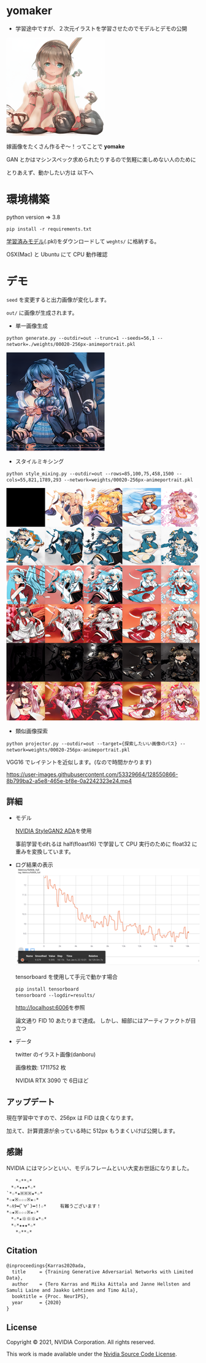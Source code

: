 # yomaker

- 学習途中ですが、２次元イラストを学習させたのでモデルとデモの公開

![画像1](results/seed0056.png)

嫁画像をたくさん作るぞ〜！ってことで **yomake**

GAN とかはマシンスペック求められたりするので気軽に楽しめない人のために



とりあえず、動かしたい方は 以下へ
# 環境構築

python version => 3.8  
```shell
pip install -r requirements.txt
```

[学習済みモデル](https://drive.google.com/drive/folders/1aKOc-CU6VYIdz_TbV2f70zjrnqdyB1ps)(.pkl)をダウンロードして `weghts/` に格納する。

OSX(Mac) と Ubuntu にて CPU 動作確認

# デモ

`seed` を変更すると出力画像が変化します。

`out/` に画像が生成されます。

- 単一画像生成
```shell
python generate.py --outdir=out --trunc=1 --seeds=56,1 --network=./weights/00020-256px-animeportrait.pkl
```
![画像2](results/seed0001.png)

- スタイルミキシング
```shell
python style_mixing.py --outdir=out --rows=85,100,75,458,1500 --cols=55,821,1789,293 --network=weights/00020-256px-animeportrait.pkl
```
![画像4](results/grid.png)

- 類似画像探索
```shell
python projector.py --outdir=out --target={探索したいい画像のパス} --network=weights/00020-256px-animeportrait.pkl
```

VGG16 でレイテントを近似します。(なので時間かかります)

https://user-images.githubusercontent.com/53329664/128550866-8b799ba2-a5e8-465e-bf8e-0a2242323e24.mp4



## 詳細

- モデル
    
    [NVIDIA StyleGAN2 ADA](https://arxiv.org/abs/2006.06676)を使用

    事前学習モdれるは half(floast16) で学習して CPU 実行のために float32 に重みを変換しています。

- ログ結果の表示
    ![画像3](results/logs.png)

    tensorboard を使用して手元で動かす場合

    ```shell
    pip install tensorboard
    tensorboard --logdir=results/
    ```

    [http://localhost:6006](http://localhost:6006)を参照

    論文通り FID 10 あたりまで達成。
    しかし、細部にはアーティファクトが目立つ

- データ

    twitter のイラスト画像(danboru)

    画像枚数: 1711752 枚

    NVIDIA RTX 3090 で 6日ほど


## アップデート
現在学習中ですので、256px は FID は良くなります。

加えて、計算資源が余っている時に 512px もうまくいけば公開します。


## 感謝

NVIDIA にはマシンといい、モデルフレームといい大変お世話になりました。

```
　　*☆**☆*
　*☆*★★★*☆*
`*☆*★※※※★*☆*
*☆★※☆☆☆※★☆*
*☆ｷﾀ━(ﾟ∀ﾟ)━!!☆*　　　有難うございます！
*☆★※☆☆☆※★☆*
　*☆*★※※※★*☆*
　*☆*★★★*☆*
　　*☆**☆*

```

## Citation

```
@inproceedings{Karras2020ada,
  title     = {Training Generative Adversarial Networks with Limited Data},
  author    = {Tero Karras and Miika Aittala and Janne Hellsten and Samuli Laine and Jaakko Lehtinen and Timo Aila},
  booktitle = {Proc. NeurIPS},
  year      = {2020}
}
```

## License

Copyright &copy; 2021, NVIDIA Corporation. All rights reserved.

This work is made available under the [Nvidia Source Code License](https://nvlabs.github.io/stylegan2-ada-pytorch/license.html).







